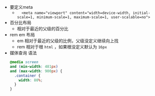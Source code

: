 - 要定义meta
    - `  <meta name="viewport" content="width=device-width, initial-scale=1, minimum-scale=1, maximum-scale=1, user-scalable=no">`
- 百分比布局
    - 相对于最近的父级的百分比
- rem em 布局
    - em 相对于最近的父级的比例，父级没定义继续向上找
    - rem 相对于根 `html` ，如果根没定义默认为 `16px`
- 媒体查询 语法
    ```css
    @media screen
    and (min-width: 481px)
    and (max-width: 900px) {
      .container {
        width: 80%;
      }
    }
    ```
